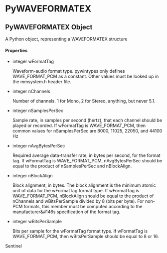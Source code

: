 # PyWAVEFORMATEX


## PyWAVEFORMATEX Object

A Python object, representing a WAVEFORMATEX structure

#### Properties

  - integer wFormatTag

    Waveform-audio format type\. pywintypes only defines WAVE\_FORMAT\_PCM as a constant\. Other values must be looked up in the mmsystem\.h header file\.

  - integer nChannels

    Number of channels\. 1 for Mono, 2 for Stereo, anything, but never 5\.1\.

  - integer nSamplesPerSec

    Sample rate, in samples per second \(hertz\), that each channel should be played or recorded\. If wFormatTag is WAVE\_FORMAT\_PCM, then common values for nSamplesPerSec are 8000, 11025, 22050, and 44100 Hz

  - integer nAvgBytesPerSec

    Required average data-transfer rate, in bytes per second, for the format tag\. If wFormatTag is WAVE\_FORMAT\_PCM, nAvgBytesPerSec should be equal to the product of nSamplesPerSec and nBlockAlign\.

  - integer nBlockAlign

    Block alignment, in bytes\. The block alignment is the minimum atomic unit of data for the wFormatTag format type\. If wFormatTag is WAVE\_FORMAT\_PCM, nBlockAlign should be equal to the product of nChannels and wBitsPerSample divided by 8 \(bits per byte\)\. For non-PCM formats, this member must be computed according to the manufacturer&\#146s specification of the format tag\.

  - integer wBitsPerSample

    Bits per sample for the wFormatTag format type\. If wFormatTag is WAVE\_FORMAT\_PCM, then wBitsPerSample should be equal to 8 or 16\. 

Sentinel